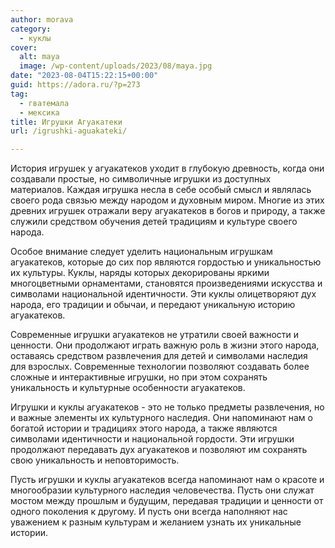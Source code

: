 ```yaml
---
author: morava
category:
  - куклы
cover:
  alt: maya
  image: /wp-content/uploads/2023/08/maya.jpg
date: "2023-08-04T15:22:15+00:00"
guid: https://adora.ru/?p=273
tag:
  - гватемала
  - мексика
title: Игрушки Агуакатеки
url: /igrushki-aguakateki/

---
```

История игрушек у агуакатеков уходит в глубокую древность, когда они создавали простые, но символичные игрушки из доступных материалов. Каждая игрушка несла в себе особый смысл и являлась своего рода связью между народом и духовным миром. Многие из этих древних игрушек отражали веру агуакатеков в богов и природу, а также служили средством обучения детей традициям и культуре своего народа.

Особое внимание следует уделить национальным игрушкам агуакатеков, которые до сих пор являются гордостью и уникальностью их культуры. Куклы, наряды которых декорированы яркими многоцветными орнаментами, становятся произведениями искусства и символами национальной идентичности. Эти куклы олицетворяют дух народа, его традиции и обычаи, и передают уникальную историю агуакатеков.

Современные игрушки агуакатеков не утратили своей важности и ценности. Они продолжают играть важную роль в жизни этого народа, оставаясь средством развлечения для детей и символами наследия для взрослых. Современные технологии позволяют создавать более сложные и интерактивные игрушки, но при этом сохранять уникальность и культурные особенности агуакатеков.

Игрушки и куклы агуакатеков \- это не только предметы развлечения, но и важные элементы их культурного наследия. Они напоминают нам о богатой истории и традициях этого народа, а также являются символами идентичности и национальной гордости. Эти игрушки продолжают передавать дух агуакатеков и позволяют им сохранять свою уникальность и неповторимость.

Пусть игрушки и куклы агуакатеков всегда напоминают нам о красоте и многообразии культурного наследия человечества. Пусть они служат мостом между прошлым и будущим, передавая традиции и ценности от одного поколения к другому. И пусть они всегда наполняют нас уважением к разным культурам и желанием узнать их уникальные истории.
